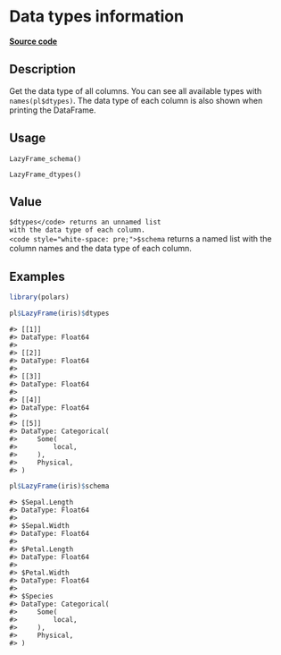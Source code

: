 
# Data types information

[**Source code**](https://github.com/pola-rs/r-polars/tree/0580dbe189881934960c63979bf59fc3448a21dc/R/lazyframe__lazy.R#L1300)

## Description

Get the data type of all columns. You can see all available types with
<code>names(pl$dtypes)</code>. The data type of each column is also
shown when printing the DataFrame.

## Usage

<pre><code class='language-R'>LazyFrame_schema()

LazyFrame_dtypes()
</code></pre>

## Value

<code style="white-space: pre;">$dtypes</code> returns an unnamed list
with the data type of each column.
<code style="white-space: pre;">$schema</code> returns a named list with
the column names and the data type of each column.

## Examples

``` r
library(polars)

pl$LazyFrame(iris)$dtypes
```

    #> [[1]]
    #> DataType: Float64
    #> 
    #> [[2]]
    #> DataType: Float64
    #> 
    #> [[3]]
    #> DataType: Float64
    #> 
    #> [[4]]
    #> DataType: Float64
    #> 
    #> [[5]]
    #> DataType: Categorical(
    #>     Some(
    #>         local,
    #>     ),
    #>     Physical,
    #> )

``` r
pl$LazyFrame(iris)$schema
```

    #> $Sepal.Length
    #> DataType: Float64
    #> 
    #> $Sepal.Width
    #> DataType: Float64
    #> 
    #> $Petal.Length
    #> DataType: Float64
    #> 
    #> $Petal.Width
    #> DataType: Float64
    #> 
    #> $Species
    #> DataType: Categorical(
    #>     Some(
    #>         local,
    #>     ),
    #>     Physical,
    #> )
